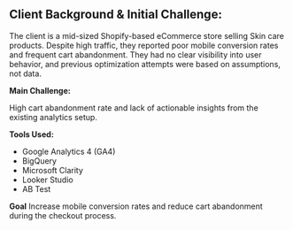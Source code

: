 ## **Client Background & Initial Challenge:**

The client is a mid-sized Shopify-based eCommerce store selling Skin care products. Despite high traffic, they reported poor mobile conversion rates and frequent cart abandonment. They had no clear visibility into user behavior, and previous optimization attempts were based on assumptions, not data.

**Main Challenge:**

High cart abandonment rate and lack of actionable insights from the existing analytics setup.

**Tools Used:**

- Google Analytics 4 (GA4)
- BigQuery
- Microsoft Clarity
- Looker Studio
- AB Test

**Goal**
Increase mobile conversion rates and reduce cart abandonment during the checkout process.
